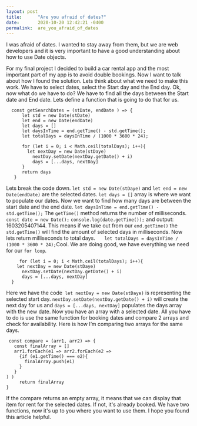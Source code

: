 ```yaml
---
layout: post
title:      "Are you afraid of dates?"
date:       2020-10-20 12:42:21 -0400
permalink:  are_you_afraid_of_dates
---
```



I was afraid of dates. I wanted to stay away from them, but we are web developers and it is very important to have a good understanding about how to use Date objects.

For my final project I decided to build a car rental app and the most important part of my app is to avoid double bookings. Now I want to talk about how I found the solution.
Lets think about what we need to make this work. We have to select dates, select the Start day and the End day.
Ok, now what do we have to do? 
We have to find all the days between the Start date and End date. Lets define a function that is going to do that for us.
 
```
  const getSearchDates = (stDate, endDate ) => {
      let std = new Date(stDate)
      let end = new Date(endDate)
      let days = []
      let daysInTime = end.getTime() - std.getTime();
      let totalDays = daysInTime / (1000 * 3600 * 24);
      
      for (let i = 0; i < Math.ceil(totalDays); i++){
        let nextDay = new Date(stDaye)
          nextDay.setDate(nextDay.getDate() + i)
          days = [...days, nextDay]
      }
      return days
   }
```
Lets break the code down.  `let std = new Date(stDaye)` and `let end = new Date(endDate)` are the selected dates.
`let days = []` array is where we want to populate our dates. Now we want to find how many days are between the start date and the end date. 
`let daysInTime = end.getTime() - std.getTime();` The `getTime()` method returns the number of milliseconds. 
  `const date = new Date();` `console.log(date.getTime());` and output: 1603205407144.  This means if we take out from our  `end.getTime()` the `std.getTime()` will find the amount of selected days in milliseconds. Now lets return milliseconds to total days. `   let totalDays = daysInTime / (1000 * 3600 * 24);`Cool. We are doing good, we have everything we need for our `for loop`.
	
	     for (let i = 0; i < Math.ceil(totalDays); i++){
        let nextDay = new Date(stDaye)
          nextDay.setDate(nextDay.getDate() + i)
          days = [...days, nextDay]
      }
			
Here we have the code` let nextDay = new Date(stDaye)` is representing the selected start day. `nextDay.setDate(nextDay.getDate() + i)` will create the next day for us and  `days = [...days, nextDay]` populates the days array with the new date.
Now you have an array with a selected date. All you have to do is use the same function for booking dates and compare 2 arrays and check for availability.  Here is how I’m comparing two arrays for the same days.

```
 const compare = (arr1, arr2) => {
   const finalArray = []
   arr1.forEach(e1 => arr2.forEach(e2 =>
     {if (e1.getTime() === e2){
       finalArray.push(e1)
     } 
   } 
) )
     return finalArray
}
```
 If the compare returns an empty array, it means that we can display that item for rent for the selected dates. If not, it's already booked.
We have two functions, now it's up to you where you want to use them. I hope you found this article helpful.


 
